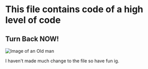 # This file contains code of a high level of code
## Turn Back NOW!

![Image of an Old man](https://media.newyorker.com/photos/59764be743a2595de259cb8a/master/w_2560%2Cc_limit/Sentilles-How-to-Look-at-Photographs.jpg)

I haven't made much change to the file so have fun ig.
